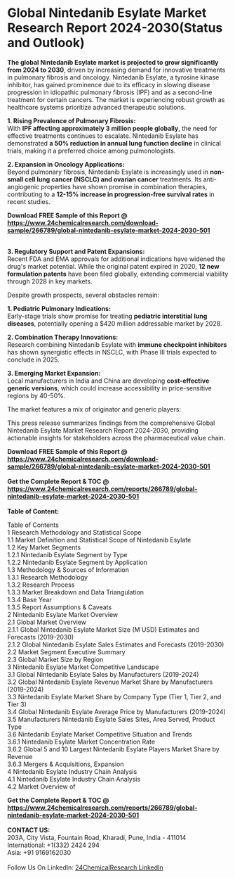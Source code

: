 <h1>Global Nintedanib Esylate Market Research Report 2024-2030(Status and Outlook)</h1><p><strong>The global Nintedanib Esylate market is projected to grow significantly from 2024 to 2030</strong>, driven by increasing demand for innovative treatments in pulmonary fibrosis and oncology. Nintedanib Esylate, a tyrosine kinase inhibitor, has gained prominence due to its efficacy in slowing disease progression in idiopathic pulmonary fibrosis (IPF) and as a second-line treatment for certain cancers. The market is experiencing robust growth as healthcare systems prioritize advanced therapeutic solutions.</p><p><strong>1. Rising Prevalence of Pulmonary Fibrosis:</strong><br>
With <strong>IPF affecting approximately 3 million people globally</strong>, the need for effective treatments continues to escalate. Nintedanib Esylate has demonstrated <strong>a 50% reduction in annual lung function decline</strong> in clinical trials, making it a preferred choice among pulmonologists.</p><p><strong>2. Expansion in Oncology Applications:</strong><br>
Beyond pulmonary fibrosis, Nintedanib Esylate is increasingly used in <strong>non-small cell lung cancer (NSCLC) and ovarian cancer</strong> treatments. Its anti-angiogenic properties have shown promise in combination therapies, contributing to a <strong>12-15% increase in progression-free survival rates</strong> in recent studies.</p><div><b>Download FREE Sample of this Report @ 
            <a href="https://www.24chemicalresearch.com/download-sample/266789/global-nintedanib-esylate-market-2024-2030-501">
            https://www.24chemicalresearch.com/download-sample/266789/global-nintedanib-esylate-market-2024-2030-501</a></b></div><br><p><strong>3. Regulatory Support and Patent Expansions:</strong><br>
Recent FDA and EMA approvals for additional indications have widened the drug's market potential. While the original patent expired in 2020, <strong>12 new formulation patents</strong> have been filed globally, extending commercial viability through 2028 in key markets.</p><p>Despite growth prospects, several obstacles remain:</p><p><strong>1. Pediatric Pulmonary Indications:</strong><br>
Early-stage trials show promise for treating <strong>pediatric interstitial lung diseases</strong>, potentially opening a $420 million addressable market by 2028.</p><p><strong>2. Combination Therapy Innovations:</strong><br>
Research combining Nintedanib Esylate with <strong>immune checkpoint inhibitors</strong> has shown synergistic effects in NSCLC, with Phase III trials expected to conclude in 2025.</p><p><strong>3. Emerging Market Expansion:</strong><br>
Local manufacturers in India and China are developing <strong>cost-effective generic versions</strong>, which could increase accessibility in price-sensitive regions by 40-50%.</p><p>The market features a mix of originator and generic players:</p><p>This press release summarizes findings from the comprehensive Global Nintedanib Esylate Market Research Report 2024-2030, providing actionable insights for stakeholders across the pharmaceutical value chain.</p><div><b>Download FREE Sample of this Report @ 
            <a href="https://www.24chemicalresearch.com/download-sample/266789/global-nintedanib-esylate-market-2024-2030-501">
            https://www.24chemicalresearch.com/download-sample/266789/global-nintedanib-esylate-market-2024-2030-501</a></b></div><br><div><b>Get the Complete Report & TOC @ 
            <a href="https://www.24chemicalresearch.com/reports/266789/global-nintedanib-esylate-market-2024-2030-501">
            https://www.24chemicalresearch.com/reports/266789/global-nintedanib-esylate-market-2024-2030-501</a></b></div><br>
            <b>Table of Content:</b><p>Table of Contents<br />
1 Research Methodology and Statistical Scope<br />
1.1 Market Definition and Statistical Scope of Nintedanib Esylate<br />
1.2 Key Market Segments<br />
1.2.1 Nintedanib Esylate Segment by Type<br />
1.2.2 Nintedanib Esylate Segment by Application<br />
1.3 Methodology & Sources of Information<br />
1.3.1 Research Methodology<br />
1.3.2 Research Process<br />
1.3.3 Market Breakdown and Data Triangulation<br />
1.3.4 Base Year<br />
1.3.5 Report Assumptions & Caveats<br />
2 Nintedanib Esylate Market Overview<br />
2.1 Global Market Overview<br />
2.1.1 Global Nintedanib Esylate Market Size (M USD) Estimates and Forecasts (2019-2030)<br />
2.1.2 Global Nintedanib Esylate Sales Estimates and Forecasts (2019-2030)<br />
2.2 Market Segment Executive Summary<br />
2.3 Global Market Size by Region<br />
3 Nintedanib Esylate Market Competitive Landscape<br />
3.1 Global Nintedanib Esylate Sales by Manufacturers (2019-2024)<br />
3.2 Global Nintedanib Esylate Revenue Market Share by Manufacturers (2019-2024)<br />
3.3 Nintedanib Esylate Market Share by Company Type (Tier 1, Tier 2, and Tier 3)<br />
3.4 Global Nintedanib Esylate Average Price by Manufacturers (2019-2024)<br />
3.5 Manufacturers Nintedanib Esylate Sales Sites, Area Served, Product Type<br />
3.6 Nintedanib Esylate Market Competitive Situation and Trends<br />
3.6.1 Nintedanib Esylate Market Concentration Rate<br />
3.6.2 Global 5 and 10 Largest Nintedanib Esylate Players Market Share by Revenue<br />
3.6.3 Mergers & Acquisitions, Expansion<br />
4 Nintedanib Esylate Industry Chain Analysis<br />
4.1 Nintedanib Esylate Industry Chain Analysis<br />
4.2 Market Overview of</p><div><b>Get the Complete Report & TOC @ 
            <a href="https://www.24chemicalresearch.com/reports/266789/global-nintedanib-esylate-market-2024-2030-501">
            https://www.24chemicalresearch.com/reports/266789/global-nintedanib-esylate-market-2024-2030-501</a></b></div><br><b>CONTACT US:</b><br>
            203A, City Vista, Fountain Road, Kharadi, Pune, India - 411014<br>
            International: +1(332) 2424 294<br>
            Asia: +91 9169162030 <br><br>
            Follow Us On LinkedIn: <a href="https://www.linkedin.com/company/24chemicalresearch/">24ChemicalResearch LinkedIn</a>